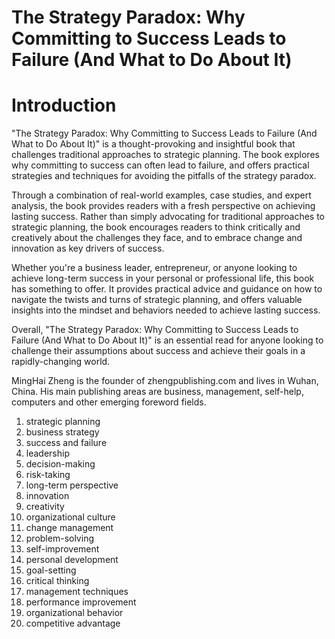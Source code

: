 # The Strategy Paradox: Why Committing to Success Leads to Failure (And What to Do About It)

# Introduction

"The Strategy Paradox: Why Committing to Success Leads to Failure (And What to Do About It)" is a thought-provoking and insightful book that challenges traditional approaches to strategic planning. The book explores why committing to success can often lead to failure, and offers practical strategies and techniques for avoiding the pitfalls of the strategy paradox.

Through a combination of real-world examples, case studies, and expert analysis, the book provides readers with a fresh perspective on achieving lasting success. Rather than simply advocating for traditional approaches to strategic planning, the book encourages readers to think critically and creatively about the challenges they face, and to embrace change and innovation as key drivers of success.

Whether you're a business leader, entrepreneur, or anyone looking to achieve long-term success in your personal or professional life, this book has something to offer. It provides practical advice and guidance on how to navigate the twists and turns of strategic planning, and offers valuable insights into the mindset and behaviors needed to achieve lasting success.

Overall, "The Strategy Paradox: Why Committing to Success Leads to Failure (And What to Do About It)" is an essential read for anyone looking to challenge their assumptions about success and achieve their goals in a rapidly-changing world.


MingHai Zheng is the founder of zhengpublishing.com and lives in Wuhan, China. His main publishing areas are business, management, self-help, computers and other emerging foreword fields.



1. strategic planning
2. business strategy
3. success and failure
4. leadership
5. decision-making
6. risk-taking
7. long-term perspective
8. innovation
9. creativity
10. organizational culture
11. change management
12. problem-solving
13. self-improvement
14. personal development
15. goal-setting
16. critical thinking
17. management techniques
18. performance improvement
19. organizational behavior
20. competitive advantage

